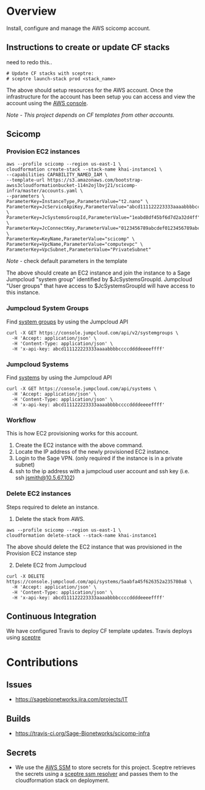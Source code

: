 # Overview
Install, configure and manage the AWS scicomp account.


## Instructions to create or update CF stacks

need to redo this..

```
# Update CF stacks with sceptre:
# sceptre launch-stack prod <stack_name>
```

The above should setup resources for the AWS account.  Once the infrastructure
for the account has been setup you can access and view the account using the
[AWS console](https://AWS-account-ID-or-alias.signin.aws.amazon.com/console).

*Note - This project depends on CF templates from other accounts.*

## Scicomp

### Provision EC2 instances

```
aws --profile scicomp --region us-east-1 \
cloudformation create-stack --stack-name khai-instance1 \
--capabilities CAPABILITY_NAMED_IAM \
--template-url https://s3.amazonaws.com/bootstrap-awss3cloudformationbucket-114n2ojlbvj21/scicomp-infra/master/accounts.yaml \
--parameters \
ParameterKey=InstanceType,ParameterValue="t2.nano" \
ParameterKey=JcServiceApiKey,ParameterValue="abcd111122223333aaaabbbbccccddddeeeeffff" \
ParameterKey=JcSystemsGroupId,ParameterValue="1eabd8df45bf6d7d2a32d4ff" \
ParameterKey=JcConnectKey,ParameterValue="0123456789abcdef0123456789abcdef01234567" \
ParameterKey=KeyName,ParameterValue="scicomp" \
ParameterKey=VpcName,ParameterValue="computevpc" \
ParameterKey=VpcSubnet,ParameterValue="PrivateSubnet"
```
*Note* - check default parameters in the template

The above should create an EC2 instance and join the instance to a Sage Jumpcloud "system group"
identified by $JcSystemsGroupId.  Jumpcloud "User groups" that have access to $JcSystemsGroupId
will have access to this instance.

### Jumpcloud System Groups

Find [system groups](https://docs.jumpcloud.com/2.0/system-groups/list-all-systems-groups) by using the Jumpcloud API
```
curl -X GET https://console.jumpcloud.com/api/v2/systemgroups \
  -H 'Accept: application/json' \
  -H 'Content-Type: application/json' \
  -H 'x-api-key: abcd111122223333aaaabbbbccccddddeeeeffff'
```

### Jumpcloud Systems

Find [systems](https://docs.jumpcloud.com/1.0/systems/list-all-systems) by using the Jumpcloud API
```
curl -X GET https://console.jumpcloud.com/api/systems \
  -H 'Accept: application/json' \
  -H 'Content-Type: application/json' \
  -H 'x-api-key: abcd111122223333aaaabbbbccccddddeeeeffff'
```

### Workflow

This is how EC2 provisioning works for this account.

1. Create the EC2 instance with the above command.
2. Locate the IP address of the newly provisioned EC2 instance.
3. Login to the Sage VPN. (only required if the instance is in a private subnet)
4. ssh to the ip address with a jumpcloud user account and ssh key (i.e. ssh jsmith@10.5.67.102)


### Delete EC2 instances

Steps required to delete an instance.

1. Delete the stack from AWS.
```
aws --profile scicomp --region us-east-1 \
cloudformation delete-stack --stack-name khai-instance1
```
The above should delete the EC2 instance that was provisioned in the Provision EC2 instance step

2. Delete EC2 from Jumpcloud
```
curl -X DELETE https://console.jumpcloud.com/api/systems/5aabfa45f626352a235780a8 \
  -H 'Accept: application/json' \
  -H 'Content-Type: application/json' \
  -H 'x-api-key: abcd111122223333aaaabbbbccccddddeeeeffff'
```

## Continuous Integration
We have configured Travis to deploy CF template updates.  Travis deploys using
[sceptre](https://sceptre.cloudreach.com/latest/about.html)

# Contributions

## Issues
* https://sagebionetworks.jira.com/projects/IT

## Builds
* https://travis-ci.org/Sage-Bionetworks/scicomp-infra

## Secrets
* We use the [AWS SSM](https://docs.aws.amazon.com/systems-manager/latest/userguide/systems-manager-paramstore.html)
to store secrets for this project.  Sceptre retrieves the secrets using
a [sceptre ssm resolver](https://github.com/cloudreach/sceptre/tree/v1/contrib/ssm-resolver)
and passes them to the cloudformation stack on deployment.
